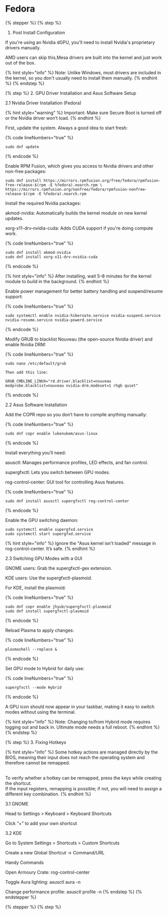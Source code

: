 # Fedora

{% stepper %}
{% step %}
1. Post Install Configuration

If you're using an Nvidia dGPU, you'll need to install Nvidia's proprietary drivers manually.

AMD users can skip this,Mesa drivers are built into the kernel and just work out of the box.

{% hint style="info" %}
Note: Unlike Windows, most drivers are included in the kernel, so you don't usually need to install them manually.
{% endhint %}
{% endstep %}

{% step %}
2. GPU Driver Installation and Asus Software Setup

2.1 Nvidia Driver Installation (Fedora)

{% hint style="warning" %}
Important: Make sure Secure Boot is turned off or the Nvidia driver won’t load.
{% endhint %}

First, update the system. Always a good idea to start fresh:

{% code lineNumbers="true" %}
```
sudo dnf update
```
{% endcode %}

Enable RPM Fusion, which gives you access to Nvidia drivers and other non-free packages:

```
sudo dnf install https://mirrors.rpmfusion.org/free/fedora/rpmfusion-free-release-$(rpm -E %fedora).noarch.rpm \
https://mirrors.rpmfusion.org/nonfree/fedora/rpmfusion-nonfree-release-$(rpm -E %fedora).noarch.rpm
```

Install the required Nvidia packages:

akmod-nvidia: Automatically builds the kernel module on new kernel updates.

xorg-x11-drv-nvidia-cuda: Adds CUDA support if you're doing compute work.

{% code lineNumbers="true" %}
```
sudo dnf install akmod-nvidia
sudo dnf install xorg-x11-drv-nvidia-cuda
```
{% endcode %}

{% hint style="info" %}
After installing, wait 5–8 minutes for the kernel module to build in the background.
{% endhint %}

Enable power management for better battery handling and suspend/resume support:

{% code lineNumbers="true" %}
```
sudo systemctl enable nvidia-hibernate.service nvidia-suspend.service nvidia-resume.service nvidia-powerd.service
```
{% endcode %}

Modify GRUB to blacklist Nouveau (the open-source Nvidia driver) and enable Nvidia DRM:

{% code lineNumbers="true" %}
```
sudo nano /etc/default/grub

Then add this line:

GRUB_CMDLINE_LINUX="rd.driver.blacklist=nouveau modprobe.blacklist=nouveau nvidia-drm.modeset=1 rhgb quiet"
```
{% endcode %}

2.2 Asus Software Installation

Add the COPR repo so you don’t have to compile anything manually:

{% code lineNumbers="true" %}
```
sudo dnf copr enable lukenukem/asus-linux
```
{% endcode %}

Install everything you’ll need:

asusctl: Manages performance profiles, LED effects, and fan control.

supergfxctl: Lets you switch between GPU modes.

rog-control-center: GUI tool for controlling Asus features.

{% code lineNumbers="true" %}
```
sudo dnf install asusctl supergfxctl rog-control-center
```
{% endcode %}

Enable the GPU switching daemon:

```
sudo systemctl enable supergfxd.service
sudo systemctl start supergfxd.service
```

{% hint style="info" %}
Ignore the "Asus kernel isn't loaded" message in rog-control-center. It’s safe.
{% endhint %}

2.3 Switching GPU Modes with a GUI

GNOME users: Grab the supergfxctl-gex extension.

KDE users: Use the supergfxctl-plasmoid.

For KDE, install the plasmoid:

{% code lineNumbers="true" %}
```
sudo dnf copr enable jhyub/supergfxctl-plasmoid
sudo dnf install supergfxctl-plasmoid
```
{% endcode %}

Reload Plasma to apply changes:

{% code lineNumbers="true" %}
```
plasmashell --replace &
```
{% endcode %}

Set GPU mode to Hybrid for daily use:

{% code lineNumbers="true" %}
```
supergfxctl --mode Hybrid
```
{% endcode %}

A GPU icon should now appear in your taskbar, making it easy to switch modes without using the terminal.

{% hint style="info" %}
Note: Changing to/from Hybrid mode requires logging out and back in. Ultimate mode needs a full reboot.
{% endhint %}
{% endstep %}

{% step %}
3. Fixing Hotkeys

{% hint style="info" %}
Some hotkey actions are managed directly by the BIOS, meaning their input does not reach the operating system and therefore cannot be remapped.

\
To verify whether a hotkey can be remapped, press the keys while creating the shortcut.\
If the input registers, remapping is possible; if not, you will need to assign a different key combination.
{% endhint %}

3.1 GNOME

Head to Settings > Keyboard > Keyboard Shortcuts

Click “+” to add your own shortcut

3.2 KDE

Go to System Settings > Shortcuts > Custom Shortcuts

Create a new Global Shortcut → Command/URL

Handy Commands

Open Armoury Crate: rog-control-center

Toggle Aura lighting: asusctl aura -n

Change performance profile: asusctl profile -n
{% endstep %}
{% endstepper %}

{% stepper %}
{% step %}
